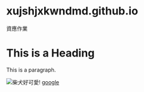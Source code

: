 # xujshjxkwndmd.github.io
資應作業
<!DOCTYPE html>
<html>
  
<head>
  <title>試做</title>
</head>

<body>
  <h1>This is a Heading</h1>
  <p>This is a paragraph.</p>
  <img src="https://pgw.udn.com.tw/gw/photo.php?u=https://uc.udn.com.tw/photo/2017/10/03/99/4074180.jpg&x=0&y=0&sw=0&sh=0&sl=W&fw=1050" title="柴犬好可愛!">
  <a href="https://www.google.com.tw/?gws_rd=ssl#spf=1573116543610" title="google">google</a>
 
</body>


</html>
